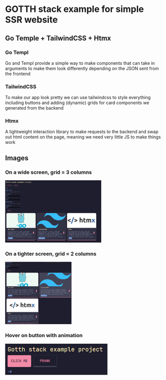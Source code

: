 # GOTTH stack example for simple SSR website

## Go Temple + TailwindCSS + Htmx

### Go Templ

Go and Templ provide a simple way to make components that can take in arguments to make them look differently depending on the JSON sent from the frontend

### TailwindCSS

To make our app look pretty we can use tailwindcss to style everything including buttons and adding (dynamic) grids for card components we generated from the backend

### Htmx

A lightweight interaction library to make requests to the backend and swap out html content on the page, meaning we need very little JS to make things work

## Images

### On a wide screen, grid = 3 columns

<img src="images/image1.png" alt="drawing" height="200"/>

### On a tighter screen, grid = 2 columns

<img src="images/image2.png" alt="drawing" height="200"/>

### Hover on button with animation

<img src="images/image3.png" alt="drawing" height="100"/>
